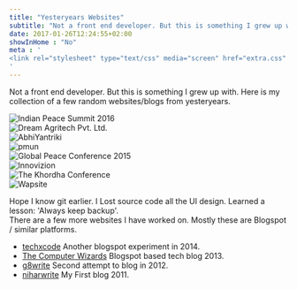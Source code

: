 ```yaml
---
title: "Yesteryears Websites"
subtitle: "Not a front end developer. But this is something I grew up with. Here is my collection of a few random websites/blogs from yesteryears."
date: 2017-01-26T12:24:55+02:00
showInHome : "No"
meta : '
<link rel="stylesheet" type="text/css" media="screen" href="extra.css" /> 
'
---
```


Not a front end developer. But this is something I grew up with. Here is my collection of a few random websites/blogs from yesteryears.    
<div class ="grid">
 <div class="cell -6of12">
	<img src="/website_collection/ipsmun.jpg" alt="Indian Peace Summit 2016"><br>
	<img src="/website_collection/dreamagri.jpg" alt="Dream Agritech Pvt. Ltd."><br>
	<img src="/website_collection/abhiyantriki.jpg" alt="AbhiYantriki"><br>
	<img src="/website_collection/pmun.jpg" alt="pmun">
 </div>
 <div class="cell -6of12">
	<img src="/website_collection/gpmun.jpg" alt="Global Peace Conference 2015"><br>
	<img src="/website_collection/innovizion.jpg" alt="Innovizion"><br>
	<img src="/website_collection/khordhamun.jpg" alt="The Khordha Conference"><br>
	<img src="/website_collection/wapaviator.jpg" alt="Wapsite">
 </div>
</div>

Hope I know git earlier. I Lost source code all the UI design. Learned a lesson: 'Always keep backup'.   
There are a few more websites I have worked on. Mostly these are Blogspot / similar platforms.  
<ul>
<li><a href="https://techx-code.blogspot.com">techxcode</a> Another blogspot experiment in 2014.</li>
<li><a href="https://the-computer-wizards.blogspot.com">The Computer Wizards</a> Blogspot based tech blog 2013.</li>
<li><a href="https://g8write.blogspot.com">g8write</a> Second attempt to blog in 2012.</li>
<li><a href="https://niharsamantaray.blogspot.com">niharwrite</a> My First blog 2011.</li>
</ul>
